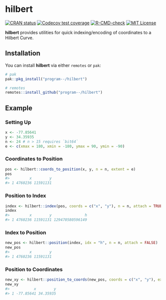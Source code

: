 
<!-- README.md is generated from README.Rmd. Please edit that file -->

# hilbert

<!-- badges: start -->

[![CRAN
status](https://www.r-pkg.org/badges/version/hilbert)](https://CRAN.R-project.org/package=hilbert)
[![Codecov test
coverage](https://codecov.io/gh/program--/hilbert/branch/main/graph/badge.svg)](https://codecov.io/gh/program--/hilbert?branch=main)
[![R-CMD-check](https://github.com/program--/hilbert/workflows/R-CMD-check/badge.svg)](https://github.com/program--/hilbert/actions)
[![MIT
License](https://img.shields.io/badge/license-MIT-blue.svg)](https://opensource.org/licenses/MIT)
<!-- badges: end -->

**hilbert** provides utilities for quick indexing/encoding of
coordinates to a Hilbert Curve.

## Installation

You can install **hilbert** via either `remotes` or `pak`:

``` r
# pak
pak::pkg_install("program--/hilbert")

# remotes
remotes::install_github("program--/hilbert")
```

## Example

### Setting Up

``` r
x <- -77.85641
y <- 34.35935
n <- 24 # n > 15 requires `bit64`
e <- c(xmax = 180, xmin = -180, ymax = 90, ymin = -90)
```

### Coordinates to Position

``` r
pos <- hilbert::coords_to_position(x, y, n = n, extent = e)
pos
#>         x        y
#> 1 4760236 11591131
```

### Position to Index

``` r
index <- hilbert::index(pos, coords = c("x", "y"), n = n, attach = TRUE)
index
#>         x        y               h
#> 1 4760236 11591131 129470580596149
```

### Index to Position

``` r
new_pos <- hilbert::position(index, idx = "h", n = n, attach = FALSE)
new_pos
#>         x        y
#> 1 4760236 11591131
```

### Position to Coordinates

``` r
new_xy <- hilbert::position_to_coords(new_pos, coords = c("x", "y"), extent = e, n = n, attach = TRUE)
new_xy
#>           x        y
#> 1 -77.85641 34.35935
```
